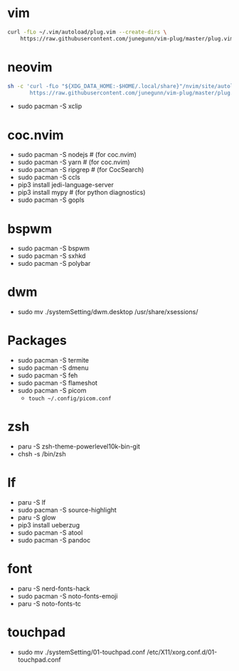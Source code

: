 # vim

```sh
curl -fLo ~/.vim/autoload/plug.vim --create-dirs \
    https://raw.githubusercontent.com/junegunn/vim-plug/master/plug.vim
```

# neovim

```sh
sh -c 'curl -fLo "${XDG_DATA_HOME:-$HOME/.local/share}"/nvim/site/autoload/plug.vim --create-dirs \
       https://raw.githubusercontent.com/junegunn/vim-plug/master/plug.vim'
```
- sudo pacman -S xclip

# coc.nvim
- sudo pacman -S nodejs # (for coc.nvim)
- sudo pacman -S yarn # (for coc.nvim)
- sudo pacman -S ripgrep # (for CocSearch)
- sudo pacman -S ccls
- pip3 install jedi-language-server
- pip3 install mypy # (for python diagnostics)
- sudo pacman -S gopls

# bspwm
- sudo pacman -S bspwm
- sudo pacman -S sxhkd
- sudo pacman -S polybar

# dwm
- sudo mv ./systemSetting/dwm.desktop /usr/share/xsessions/

# Packages
- sudo pacman -S termite
- sudo pacman -S dmenu
- sudo pacman -S feh
- sudo pacman -S flameshot
- sudo pacman -S picom
    - `touch ~/.config/picom.conf`

# zsh
- paru -S zsh-theme-powerlevel10k-bin-git
- chsh -s /bin/zsh

# lf
- paru -S lf
- sudo pacman -S source-highlight
- paru -S glow
- pip3 install ueberzug
- sudo pacman -S atool
- sudo pacman -S pandoc

# font
- paru -S nerd-fonts-hack
- sudo pacman -S noto-fonts-emoji
- paru -S noto-fonts-tc

# touchpad
- sudo mv ./systemSetting/01-touchpad.conf /etc/X11/xorg.conf.d/01-touchpad.conf
